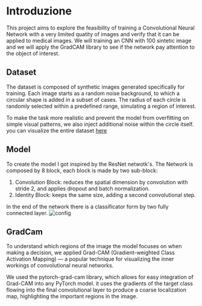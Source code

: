 # Introduzione

This project aims to explore the feasibility of training a Convolutional Neural Network with a very limited quatity of images and verify that it can be applied to medical images.
We will training an CNN with 100 sintetic image and we will apply the GradCAM library to see if the network pay attention to the object of interest.
## Dataset
The dataset is composed of synthetic images generated specifically for training. Each image starts as a random noise background, to which a circular shape is added in a subset of cases. The radius of each circle is randomly selected within a predefined range, simulating a region of interest.

To make the task more realistic and prevent the model from overfitting on simple visual patterns, we also inject additional noise within the circle itself.
you can visualize the entire dataset [here](https://github.com/GiovanniGueltrini/PROVA_CNN-for-Image-Analysis-/tree/main/image/immagini)
## Model

To create the model I got inspired by the ResNet netwotk's.
The Network is composed by 8 block, each block is made by two sub-block: 
1. Convolution Block: reduces the spatial dimension by convolution with stride 2, and applies dropout and batch normalization.
2. Identity Block: keeps the same size, adding a second convolutional step.

In the end of the network there is a classificator form by two fully connected layer.
![config](./image/immagini)

## GradCam
To understand which regions of the image the model focuses on when making a decision, we applied Grad-CAM (Gradient-weighted Class Activation Mapping) — a popular technique for visualizing the inner workings of convolutional neural networks.

We used the pytorch-grad-cam library, which allows for easy integration of Grad-CAM into any PyTorch model.
it uses the gradients of the target class flowing into the final convolutional layer to produce a coarse localization map, highlighting the important regions in the image.
